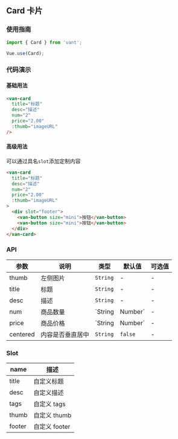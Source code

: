 ## Card 卡片

### 使用指南
``` javascript
import { Card } from 'vant';

Vue.use(Card);
```

### 代码演示

#### 基础用法

```html
<van-card
  title="标题"
  desc="描述"
  num="2"
  price="2.00"
  :thumb="imageURL"
/>
```

#### 高级用法
可以通过具名`slot`添加定制内容

```html
<van-card
  title="标题"
  desc="描述"  
  num="2"
  price="2.00"
  :thumb="imageURL"
>
  <div slot="footer">
    <van-button size="mini">按钮</van-button>
    <van-button size="mini">按钮</van-button>
  </div>
</van-card>
```

### API

| 参数 | 说明 | 类型 | 默认值 | 可选值 |
|-----------|-----------|-----------|-------------|-------------|
| thumb | 左侧图片 | `String` | - | - |
| title | 标题 | `String` | - | - |
| desc | 描述 | `String` | - | - |
| num | 商品数量 | `String | Number` | - | - |
| price | 商品价格 | `String | Number` | - | - |
| centered | 内容是否垂直居中 | `String` | `false` | - |

### Slot

| name | 描述 |
|-----------|-----------|
| title | 自定义标题 |
| desc | 自定义描述 |
| tags | 自定义 tags |
| thumb | 自定义 thumb |
| footer | 自定义 footer |
